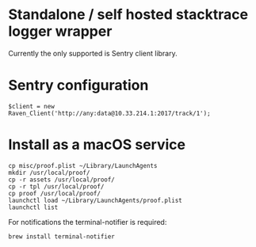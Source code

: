 Standalone / self hosted stacktrace logger wrapper
===

Currently the only supported is Sentry client library.

Sentry configuration
===

```
$client = new Raven_Client('http://any:data@10.33.214.1:2017/track/1');
```

Install as a macOS service
===

```
cp misc/proof.plist ~/Library/LaunchAgents
mkdir /usr/local/proof/
cp -r assets /usr/local/proof/
cp -r tpl /usr/local/proof/
cp proof /usr/local/proof/
launchctl load ~/Library/LaunchAgents/proof.plist
launchctl list
```

For notifications the terminal-notifier is required:

```
brew install terminal-notifier
```